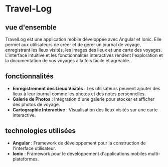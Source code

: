 # Travel-Log

## vue d'ensemble

TravelLog est une application mobile développée avec Angular et Ionic. Elle permet aux utilisateurs de créer et de gérer un journal de voyage, enregistrant les lieux visités, les images des lieux et une carte des voyages. L'interface intuitive et les fonctionnalités interactives rendent l'exploration et la documentation de vos voyages à la fois facile et agréable.

## fonctionnalités

- **Enregistrement des Lieux Visités** : Les utilisateurs peuvent ajouter des lieux à leur journal comme les photos et des notes personnelles.
- **Galerie de Photos** : Intégration d'une galerie pour stocker et afficher des photos de voyage.
- **Cartographie Interactive** : Visualisation des lieux visités sur une carte interactive.

## technologies utilisées

- **Angular** : Framework de développement pour la construction de l'interface utilisateur.
- **Ionic** : Framework pour le développement d'applications mobiles multi-plateformes.
